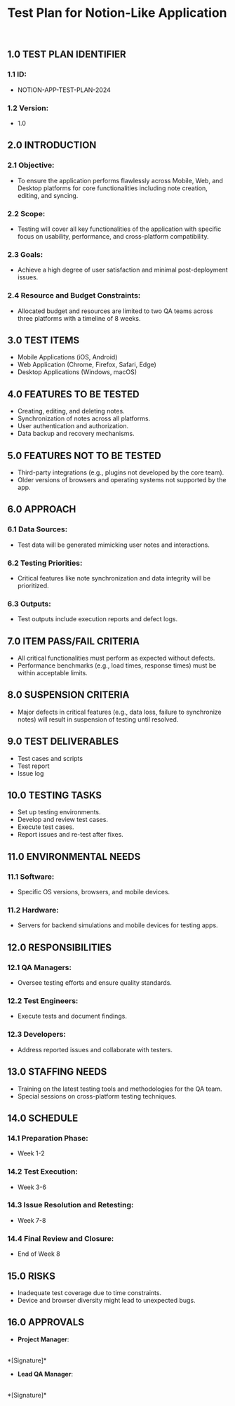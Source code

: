 # Test Plan for Notion-Like Application

<br>

## 1.0 TEST PLAN IDENTIFIER
### 1.1 ID:
- NOTION-APP-TEST-PLAN-2024
### 1.2 Version:
- 1.0

## 2.0 INTRODUCTION 
### 2.1 Objective:
- To ensure the application performs flawlessly across Mobile, Web, and Desktop platforms for core functionalities including note creation, editing, and syncing.
### 2.2 Scope:
- Testing will cover all key functionalities of the application with specific focus on usability, performance, and cross-platform compatibility.
### 2.3 Goals:
- Achieve a high degree of user satisfaction and minimal post-deployment issues.
### 2.4 Resource and Budget Constraints:
- Allocated budget and resources are limited to two QA teams across three platforms with a timeline of 8 weeks.

## 3.0 TEST ITEMS
- Mobile Applications (iOS, Android)
- Web Application (Chrome, Firefox, Safari, Edge)
- Desktop Applications (Windows, macOS)

## 4.0 FEATURES TO BE TESTED
- Creating, editing, and deleting notes.
- Synchronization of notes across all platforms.
- User authentication and authorization.
- Data backup and recovery mechanisms.

## 5.0 FEATURES NOT TO BE TESTED
- Third-party integrations (e.g., plugins not developed by the core team).
- Older versions of browsers and operating systems not supported by the app.

## 6.0 APPROACH
### 6.1 Data Sources:
- Test data will be generated mimicking user notes and interactions.
### 6.2 Testing Priorities:
- Critical features like note synchronization and data integrity will be prioritized.
### 6.3 Outputs:
- Test outputs include execution reports and defect logs.

## 7.0 ITEM PASS/FAIL CRITERIA
- All critical functionalities must perform as expected without defects.
- Performance benchmarks (e.g., load times, response times) must be within acceptable limits.

## 8.0 SUSPENSION CRITERIA
- Major defects in critical features (e.g., data loss, failure to synchronize notes) will result in suspension of testing until resolved.

## 9.0 TEST DELIVERABLES
- Test cases and scripts
- Test report
- Issue log

## 10.0 TESTING TASKS
- Set up testing environments.
- Develop and review test cases.
- Execute test cases.
- Report issues and re-test after fixes.

## 11.0 ENVIRONMENTAL NEEDS
### 11.1 Software:
- Specific OS versions, browsers, and mobile devices.
### 11.2 Hardware:
- Servers for backend simulations and mobile devices for testing apps.

## 12.0 RESPONSIBILITIES
### 12.1 QA Managers:
- Oversee testing efforts and ensure quality standards.
### 12.2 Test Engineers:
- Execute tests and document findings.
### 12.3 Developers:
- Address reported issues and collaborate with testers.

## 13.0 STAFFING NEEDS
- Training on the latest testing tools and methodologies for the QA team.
- Special sessions on cross-platform testing techniques.

## 14.0 SCHEDULE
### 14.1 Preparation Phase:
- Week 1-2
### 14.2 Test Execution:
- Week 3-6
### 14.3 Issue Resolution and Retesting:
- Week 7-8
### 14.4 Final Review and Closure:
- End of Week 8

## 15.0 RISKS
- Inadequate test coverage due to time constraints.
- Device and browser diversity might lead to unexpected bugs.

## 16.0 APPROVALS
- **Project Manager**:  
<br>
*[Signature]*
<br>

- **Lead QA Manager**:  
<br>
*[Signature]*
